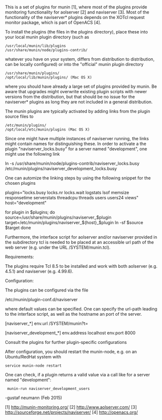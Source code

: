 This is a set of plugins for munin [1], where most of the plugins
provide monitoring functionality for aolserver [2] and naviserver [3].
Most of the functionality of the naviserver* plugins depends on the
XOTcl request monitor package, which is part of OpenACS [4].

To install the plugins (the files in the plugins directory), place 
these into your local munin plugin directory (such as

    /usr/local/munin/lib/plugins
    /usr/share/munin/node/plugins-contrib/

whatever you have on your system, differs from distribution to
distribution, can be locally configured) or into the "official" munin
plugin directory

    /usr/share/munin/plugins/
    /opt/local/lib/munin/plugins/ (Mac OS X)

where you should have already a large set of plugins provided by
munin.  Be aware that upgrades might overwrite existing plugin scripts
with newer versions from the distribution, but that should be no issue
for the naviserver* plugins as long they are not included in a general
distribution.

The munin plugins are typically activated by adding links from
the plugin source files to 

    /etc/munin/plugins/
    /opt/local/etc/munin/plugins (Mac OS X)

Since one might have multiple instances of naviserver running, the
links might contain names for distinguishing these. In order to
activate a the plugin "naviserver_locks.busy" for a server named
"development", one might use the following link

  ln -s /usr/share/munin/node/plugins-contrib/naviserver_locks.busy \
     /etc/munin/plugins/naviserver_development_locks.busy

One can automize the linking steps by using the following snippet for
the chosen plugins

  plugins="locks.busy locks.nr locks.wait logstats lsof memsize \
      responsetime serverstats threadcpu threads users users24 views"
  host="development"

  for plugin in $plugins; do
    source=/usr/share/munin/plugins/naviserver_$plugin
    target=/etc/munin/plugins/naviserver_${host}_$plugin
	ln -sf $source $target 
  done



Furthermore, the interface script for aolserver and/or naviserver
provided in the subdirectory tcl is needed to be placed at an
accessible url path of the web server (e.g. under the URL
/SYSTEM/munin.tcl).


Requirements:

The plugins require Tcl 8.5 to be installed and work with
both aolserver (e.g. 4.5.1) and naviserver (e.g. 4.99.6).


Configuration:

The plugins can be configured via the file 

  /etc/munin/plugin-conf.d/naviserver

where default values can be specified. One can
specify the url-path leading to the interface script,
as well as the hostname an port of the server.

 [naviserver_*]
    env.url /SYSTEM/munin?t=

 [naviserver_development_*]
    env.address localhost
    env.port 8000

Consult the plugins for further plugin-specific
configurations

After configuration, you should restart
the munin-node, e.g. on an Ubuntu/RedHat system with

    service munin-node restart

One can check, if a plugin returns a valid value via
a call like for a server named "development":

     munin-run naviserver_development_users



-gustaf neumann        (Feb 2015)


[1] http://munin-monitoring.org/
[2] http://www.aolserver.com/
[3] http://sourceforge.net/projects/naviserver/
[4] http://openacs.org/

